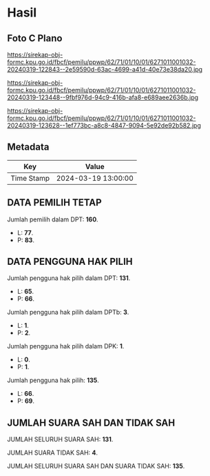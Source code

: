 # Hasil

## Foto C Plano

https://sirekap-obj-formc.kpu.go.id/fbcf/pemilu/ppwp/62/71/01/10/01/6271011001032-20240319-122843--2e59590d-63ac-4699-a41d-40e73e38da20.jpg

https://sirekap-obj-formc.kpu.go.id/fbcf/pemilu/ppwp/62/71/01/10/01/6271011001032-20240319-123448--9fbf976d-94c9-416b-afa8-e689aee2636b.jpg

https://sirekap-obj-formc.kpu.go.id/fbcf/pemilu/ppwp/62/71/01/10/01/6271011001032-20240319-123628--1ef773bc-a8c8-4847-9094-5e92de92b582.jpg


## Metadata

| Key        | Value               |
| ---------- | ------------------- |
| Time Stamp | 2024-03-19 13:00:00 |


## DATA PEMILIH TETAP

Jumlah pemilih dalam DPT: **160**.
 * L: **77**.
 * P: **83**.

## DATA PENGGUNA HAK PILIH

Jumlah pengguna hak pilih dalam DPT: **131**.
 * L: **65**.
 * P: **66**.

Jumlah pengguna hak pilih dalam DPTb: **3**.
 * L: **1**.
 * P: **2**.

Jumlah pengguna hak pilih dalam DPK: **1**.
 * L: **0**.
 * P: **1**.

Jumlah pengguna hak pilih: **135**.
 * L: **66**.
 * P: **69**.

## JUMLAH SUARA SAH DAN TIDAK SAH

JUMLAH SELURUH SUARA SAH: **131**.

JUMLAH SUARA TIDAK SAH: **4**.

JUMLAH SELURUH SUARA SAH DAN SUARA TIDAK SAH: **135**.


